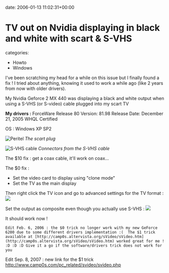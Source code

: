


date: 2006-01-13 11:02:31+00:00


# TV out on Nvidia displaying in black and white with scart & S-VHS

categories:
- Howto
- Windows


I've been scratching my head for a while on this issue but I finally found a fix !
I tried about anything, knowing it used to work a while ago (like 2 years from now with older drivers).

<!-- more -->

My Nvidia Geforce 2 MX 440 was displaying a black and white output when using a S-VHS (or S-video) cable plugged into my scart TV 

**My drivers :**
ForceWare Release 80
Version: 81.98
Release Date: December 21, 2005
WHQL Certified

OS : Windows XP SP2

![Peritel](https://blog.wains.be/images/peritel.jpg)
_The scart plug_

![S-VHS cable](https://blog.wains.be/images/svhs.jpg)
_Connectors from the S-VHS cable_

The $10 fix : get a coax cable, it'll work on coax...

The $0 fix :
- Set the video card to display using "clone mode"
- Set the TV as the main display

Then right click the TV icon and go to advanced settings for the TV format :
![](https://blog.wains.be/images/nvidia1.gif)

Set the output as composite even though you actually use S-VHS :
![](https://blog.wains.be/images/nvidia2.gif)

It should work now !

`Edit Feb. 6, 2006 : the $0 trick no longer work with my new GeForce 6200 due to some different drivers implementation :( 
The $1 trick available at [http://camp0s.altervista.org/sVideo/sVideo.htm](http://camp0s.altervista.org/sVideo/sVideo.htm) worked great for me ! :D :D :D
Give it a go if the software/drivers trick does not work for you
`

Edit Sep. 8, 2007 : new link for the $1 trick http://www.camp0s.com/pc_related/svideo/svideo.php


